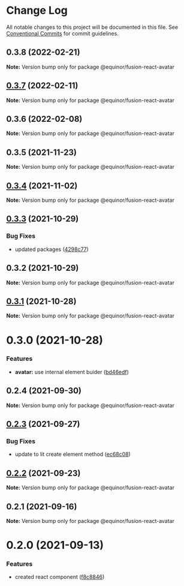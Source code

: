 # Change Log

All notable changes to this project will be documented in this file.
See [Conventional Commits](https://conventionalcommits.org) for commit guidelines.

## 0.3.8 (2022-02-21)

**Note:** Version bump only for package @equinor/fusion-react-avatar





## [0.3.7](https://github.com/equinor/fusion-react-components/compare/@equinor/fusion-react-avatar@0.3.6...@equinor/fusion-react-avatar@0.3.7) (2022-02-11)

**Note:** Version bump only for package @equinor/fusion-react-avatar





## 0.3.6 (2022-02-08)

**Note:** Version bump only for package @equinor/fusion-react-avatar





## 0.3.5 (2021-11-23)

**Note:** Version bump only for package @equinor/fusion-react-avatar





## [0.3.4](https://github.com/equinor/fusion-react-components/compare/@equinor/fusion-react-avatar@0.3.3...@equinor/fusion-react-avatar@0.3.4) (2021-11-02)

**Note:** Version bump only for package @equinor/fusion-react-avatar





## [0.3.3](https://github.com/equinor/fusion-react-components/compare/@equinor/fusion-react-avatar@0.3.2...@equinor/fusion-react-avatar@0.3.3) (2021-10-29)


### Bug Fixes

* updated packages ([4298c77](https://github.com/equinor/fusion-react-components/commit/4298c778c4c5385398a92d8b71feee3b17ba64c0))





## 0.3.2 (2021-10-29)

**Note:** Version bump only for package @equinor/fusion-react-avatar





## [0.3.1](https://github.com/equinor/fusion-react-components/compare/@equinor/fusion-react-avatar@0.3.0...@equinor/fusion-react-avatar@0.3.1) (2021-10-28)

**Note:** Version bump only for package @equinor/fusion-react-avatar





# 0.3.0 (2021-10-28)


### Features

* **avatar:** use internal element buider ([bd46edf](https://github.com/equinor/fusion-react-components/commit/bd46edfe7ab1116b91ab000c7542c9ae8c5b8f24))





## 0.2.4 (2021-09-30)

**Note:** Version bump only for package @equinor/fusion-react-avatar





## [0.2.3](https://github.com/equinor/fusion-react-components/compare/@equinor/fusion-react-avatar@0.2.2...@equinor/fusion-react-avatar@0.2.3) (2021-09-27)


### Bug Fixes

* update to lit create element method ([ec68c08](https://github.com/equinor/fusion-react-components/commit/ec68c08d5cbcba43a1b8ca064cccc73662f17421))





## [0.2.2](https://github.com/equinor/fusion-react-components/compare/@equinor/fusion-react-avatar@0.2.1...@equinor/fusion-react-avatar@0.2.2) (2021-09-23)

**Note:** Version bump only for package @equinor/fusion-react-avatar





## 0.2.1 (2021-09-16)

**Note:** Version bump only for package @equinor/fusion-react-avatar





# 0.2.0 (2021-09-13)


### Features

* created react component ([f8c8846](https://github.com/equinor/fusion-react-components/commit/f8c88469f335ca963d578b3aba364bfa33faa0b2))
